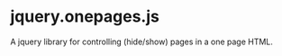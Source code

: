jquery.onepages.js
==================

A jquery library for controlling (hide/show) pages in a one page HTML.